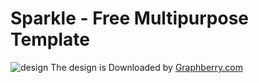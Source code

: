 # Sparkle - Free Multipurpose Template
![design](https://github.com/Abdullah1426230/tem18/Sparkle-Free-Multipurpose-Template-psd.png)
The design is Downloaded by [Graphberry.com](https://www.graphberry.com/)
